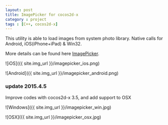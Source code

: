 ```yaml
---
layout: post
title: ImagePicker for cocos2d-x
category : project
tags : [C++, cocos2d-x]
---
```


This utility is able to load images from system photo library. Native calls for Android, iOS(iPhone+iPad) & Win32.

More details can be found here [ImagePicker](https://github.com/qiankanglai/ImagePicker).

![iOS]({{ site.img_url }}/imagepicker_ios.png)

![Android]({{ site.img_url }}/imagepicker_android.png)

### update 2015.4.5

Improve codes with cocos2d-x 3.5, and add support to OSX

![Windows]({{ site.img_url }}/imagepicker_win.jpg)

![OSX]({{ site.img_url }}/imagepicker_osx.jpg)